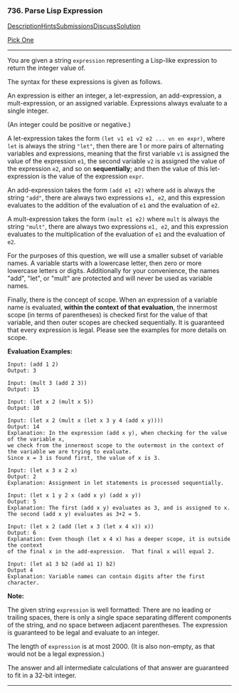 ### 736. Parse Lisp Expression

[Description](https://leetcode.com/problems/parse-lisp-expression/description/)[Hints](https://leetcode.com/problems/parse-lisp-expression/hints/)[Submissions](https://leetcode.com/problems/parse-lisp-expression/submissions/)[Discuss](https://leetcode.com/problems/parse-lisp-expression/discuss/)[Solution](https://leetcode.com/problems/parse-lisp-expression/solution/)

[Pick One](https://leetcode.com/problems/random-one-question/)

------

You are given a string `expression` representing a Lisp-like expression to return the integer value of.

The syntax for these expressions is given as follows.

An expression is either an integer, a let-expression, an add-expression, a mult-expression, or an assigned variable. Expressions always evaluate to a single integer.

(An integer could be positive or negative.)

A let-expression takes the form `(let v1 e1 v2 e2 ... vn en expr)`, where `let` is always the string `"let"`, then there are 1 or more pairs of alternating variables and expressions, meaning that the first variable `v1` is assigned the value of the expression `e1`, the second variable `v2` is assigned the value of the expression `e2`, and so on **sequentially**; and then the value of this let-expression is the value of the expression `expr`.

An add-expression takes the form `(add e1 e2)` where `add` is always the string `"add"`, there are always two expressions `e1, e2`, and this expression evaluates to the addition of the evaluation of `e1` and the evaluation of `e2`.

A mult-expression takes the form `(mult e1 e2)` where `mult` is always the string `"mult"`, there are always two expressions `e1, e2`, and this expression evaluates to the multiplication of the evaluation of `e1` and the evaluation of `e2`.

For the purposes of this question, we will use a smaller subset of variable names. A variable starts with a lowercase letter, then zero or more lowercase letters or digits. Additionally for your convenience, the names "add", "let", or "mult" are protected and will never be used as variable names.

Finally, there is the concept of scope. When an expression of a variable name is evaluated, **within the context of that evaluation**, the innermost scope (in terms of parentheses) is checked first for the value of that variable, and then outer scopes are checked sequentially. It is guaranteed that every expression is legal. Please see the examples for more details on scope.

**Evaluation Examples:**

```
Input: (add 1 2)
Output: 3

Input: (mult 3 (add 2 3))
Output: 15

Input: (let x 2 (mult x 5))
Output: 10

Input: (let x 2 (mult x (let x 3 y 4 (add x y))))
Output: 14
Explanation: In the expression (add x y), when checking for the value of the variable x,
we check from the innermost scope to the outermost in the context of the variable we are trying to evaluate.
Since x = 3 is found first, the value of x is 3.

Input: (let x 3 x 2 x)
Output: 2
Explanation: Assignment in let statements is processed sequentially.

Input: (let x 1 y 2 x (add x y) (add x y))
Output: 5
Explanation: The first (add x y) evaluates as 3, and is assigned to x.
The second (add x y) evaluates as 3+2 = 5.

Input: (let x 2 (add (let x 3 (let x 4 x)) x))
Output: 6
Explanation: Even though (let x 4 x) has a deeper scope, it is outside the context
of the final x in the add-expression.  That final x will equal 2.

Input: (let a1 3 b2 (add a1 1) b2) 
Output 4
Explanation: Variable names can contain digits after the first character.
```

**Note:**

The given string `expression` is well formatted: There are no leading or trailing spaces, there is only a single space separating different components of the string, and no space between adjacent parentheses. The expression is guaranteed to be legal and evaluate to an integer.

The length of `expression` is at most 2000. (It is also non-empty, as that would not be a legal expression.)

The answer and all intermediate calculations of that answer are guaranteed to fit in a 32-bit integer.

------